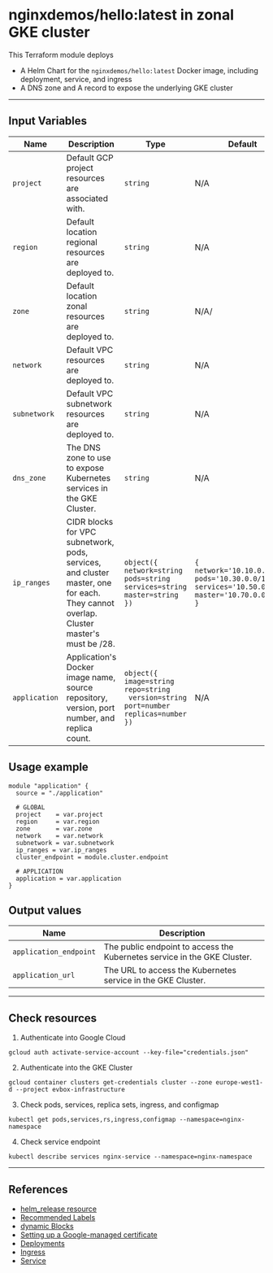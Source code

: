 # nginxdemos/hello:latest in zonal GKE cluster
This Terraform module deploys
- A Helm Chart for the `nginxdemos/hello:latest` Docker image, including deployment, service, and ingress
- A DNS zone and A record to expose the underlying GKE cluster

---

## Input Variables
| Name | Description | Type | Default | Required |
|------|-------------|------|---------|----------|
| `project` | Default GCP project resources are associated with. | `string` | N/A | <span style="color: red">Required</span> |
| `region` | Default location regional resources are deployed to. | `string` | N/A | <span style="color: red">Required</span> |
| `zone` | Default location zonal resources are deployed to. | `string` | N/A/ | <span style="color: red">Required</span> |
| `network` | Default VPC resources are deployed to. | `string` | N/A | <span style="color: red">Required</span> |
| `subnetwork` | Default VPC subnetwork resources are deployed to. | `string` | N/A | <span style="color: red">Required</span> |
| `dns_zone` | The DNS zone to use to expose Kubernetes services in the GKE Cluster. | `string` | N/A | <span style="color: red">Required</span> |
| `ip_ranges` | CIDR blocks for VPC subnetwork, pods, services, and cluster master, one for each. They cannot overlap. Cluster master's must be /28. | `object({`<br />`network=string`<br />`pods=string`<br />`services=string`<br />`master=string`<br />`})` | `{`<br />`network='10.10.0.0/16'`<br />`pods='10.30.0.0/16'`<br />`services='10.50.0.0/16'`<br />`master='10.70.0.0/28'`<br />`}` | <span style="color: green">Optional</span> |
| `application` | Application's Docker image name, source repository, version, port number, and replica count. | `object({`<br />`image=string`<br />`repo=string`<br />` version=string`<br />`port=number`<br />`replicas=number`<br />`})` | N/A | <span style="color: red">Required</span> |

## Usage example
```hlc
module "application" {
  source = "./application"
  
  # GLOBAL
  project    = var.project
  region     = var.region
  zone       = var.zone
  network    = var.network
  subnetwork = var.subnetwork
  ip_ranges = var.ip_ranges
  cluster_endpoint = module.cluster.endpoint

  # APPLICATION
  application = var.application
}
```

## Output values
| Name | Description |
|------|-------------|
| `application_endpoint` | The public endpoint to access the Kubernetes service in the GKE Cluster. |
| `application_url` | The URL to access the Kubernetes service in the GKE Cluster. |

---

## Check resources
1. Authenticate into Google Cloud

`gcloud auth activate-service-account --key-file="credentials.json"`

2. Authenticate into the GKE Cluster

`gcloud container clusters get-credentials cluster --zone europe-west1-d --project evbox-infrastructure`

3. Check pods, services, replica sets, ingress, and configmap

`kubectl get pods,services,rs,ingress,configmap --namespace=nginx-namespace`

4. Check service endpoint

`kubectl describe services nginx-service --namespace=nginx-namespace`

---

## References
- [helm_release resource](https://registry.terraform.io/providers/hashicorp/helm/latest/docs/resources/release)
- [Recommended Labels](https://kubernetes.io/docs/concepts/overview/working-with-objects/common-labels/)
- [dynamic Blocks](https://www.terraform.io/language/expressions/dynamic-blocks)
- [Setting up a Google-managed certificate](https://cloud.google.com/kubernetes-engine/docs/how-to/managed-certs#setting_up_a_google-managed_certificate)
- [Deployments](https://kubernetes.io/docs/concepts/workloads/controllers/deployment/)
- [Ingress](https://kubernetes.io/docs/concepts/services-networking/ingress/)
- [Service](https://kubernetes.io/docs/concepts/services-networking/service/)